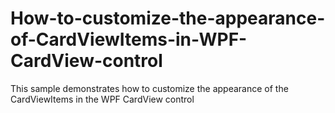 # How-to-customize-the-appearance-of-CardViewItems-in-WPF-CardView-control
This sample demonstrates how to customize the appearance of the CardViewItems in the WPF CardView control
